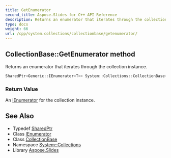 ```yaml
---
title: GetEnumerator
second_title: Aspose.Slides for C++ API Reference
description: Returns an enumerator that iterates through the collection instance.
type: docs
weight: 66
url: /cpp/system.collections/collectionbase/getenumerator/
---
```

## CollectionBase::GetEnumerator method


Returns an enumerator that iterates through the collection instance.

```cpp
SharedPtr<Generic::IEnumerator<T>> System::Collections::CollectionBase<T>::GetEnumerator() override
```


### Return Value

An [IEnumerator](../../ienumerator/) for the collection instance.

## See Also

* Typedef [SharedPtr](../../../system/sharedptr/)
* Class [IEnumerator](../../../system.collections.generic/ienumerator/)
* Class [CollectionBase](../)
* Namespace [System::Collections](../../)
* Library [Aspose.Slides](../../../)
